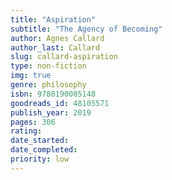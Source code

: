 ```yaml
---
title: "Aspiration"
subtitle: "The Agency of Becoming"
author: Agnes Callard
author_last: Callard
slug: callard-aspiration
type: non-fiction
img: true
genre: philosophy
isbn: 9780190085148
goodreads_id: 48105571
publish_year: 2019
pages: 306
rating: 
date_started:
date_completed:
priority: low
---
```

